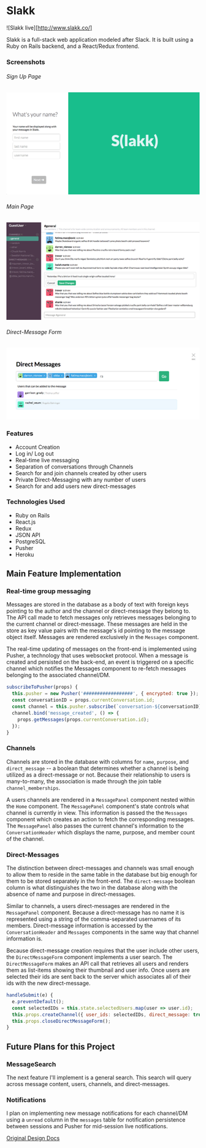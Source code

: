 # Slakk

![Slakk live][http://www.slakk.co/]


Slakk is a full-stack web application modeled after Slack.  It is built using a Ruby on Rails backend, and a React/Redux frontend.

### Screenshots

###### Sign Up Page
![sign-up](./docs/screenshots/sign-up.jpg)


###### Main Page
![main](./docs/screenshots/main.jpg)


###### Direct-Message Form
![direct-message-form](./docs/screenshots/direct-message-form.jpg)

### Features
  - Account Creation
  - Log in/ Log out
  - Real-time live messaging
  - Separation of conversations through Channels
  - Search for and join channels created by other users
  - Private Direct-Messaging with any number of users
  - Search for and add users new direct-messages

### Technologies Used
 - Ruby on Rails
 - React.js
 - Redux
 - JSON API
 - PostgreSQL
 - Pusher
 - Heroku

## Main Feature Implementation


### Real-time group messaging

  Messages are stored in the database as a body of text with foreign keys pointing to the author and the channel or direct-message they belong to. The API call made to fetch messages only retrieves messages belonging to the current channel or direct-message. These messages are held in the store as key value pairs with the message's id pointing to the message object itself. Messages are rendered exclusively in the `Messages` component.

  The real-time updating of messages on the front-end is implemented using Pusher, a technology that uses websocket protocol. When a message is created and persisted on the back-end, an event is triggered on a specific channel which notifies the Messages component to re-fetch messages belonging to the associated channel/DM.

```javascript
subscribeToPusher(props) {
  this.pusher = new Pusher('##################', { encrypted: true });
  const conversationID = props.currentConversation.id;
  const channel = this.pusher.subscribe(`conversation-${conversationID}`);
  channel.bind('message_created', () => {
    props.getMessages(props.currentConversation.id);
  });
}
```

### Channels

Channels are stored in the database with columns for `name`, `purpose`, and `direct_message` -- a boolean that determines whether a channel is being utilized as a direct-message or not. Because their relationship to users is many-to-many, the association is made through the join table `channel_memberships`.

A users channels are rendered in a `MessagePanel` component nested within the `Home` component. The `MessagePanel` component's state controls what channel is currently in view. This information is passed the the `Messages` component which creates an action to fetch the corresponding messages. The `MessagePanel` also passes the current channel's information to the `ConversationHeader` which displays the name, purpose, and member count of the channel.



### Direct-Messages

The distinction between direct-messages and channels was small enough to allow them to reside in the same table in the database but big enough for them to be stored separately in the front-end. The `direct-message` boolean column is what distinguishes the two in the database along with the absence of name and purpose in direct-messages.

Similar to channels, a users direct-messages are rendered in the `MessagePanel` component. Because a direct-message has no name it is represented using a string of the comma-separated usernames of its members. Direct-message information is accessed by the `ConversationHeader` and `Messages` components in the same way that channel information is.

Because direct-message creation requires that the user include other users, the `DirectMessageForm` component implements a user search. The `DirectMessageForm` makes an API call that retrieves all users and renders them as list-items showing their thumbnail and user info. Once users are selected their ids are sent back to the server which associates all of their ids with the new direct-message.

``` javascript
handleSubmit(e) {
  e.preventDefault();
  const selectedIDs = this.state.selectedUsers.map(user => user.id);
  this.props.createChannel({ user_ids: selectedIDs, direct_message: true });
  this.props.closeDirectMessageForm();
}
```

## Future Plans for this Project

### MessageSearch

The next feature I'll implement is a general search. This search will query across message content, users, channels, and direct-messages.  

### Notifications

I plan on implementing new message notifications for each channel/DM using a `unread` column in the `messages` table for notification persistence between sessions and Pusher for mid-session live notifications.

[Original Design Docs](./docs/README.md)
